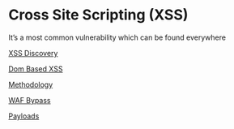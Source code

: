 # Cross Site Scripting (XSS)

It’s a most common vulnerability which can be found everywhere

[XSS Discovery](Cross%20Site%20Scripting%20(XSS)%2075c293fbe651427cafa6c25431d31eb9/XSS%20Discovery%20f73404d94d594888a67718134d5c2c20.md)

[Dom Based XSS](Cross%20Site%20Scripting%20(XSS)%2075c293fbe651427cafa6c25431d31eb9/Dom%20Based%20XSS%206c26d98de6954dd3aca39d6a7c38147b.md)

[Methodology](Cross%20Site%20Scripting%20(XSS)%2075c293fbe651427cafa6c25431d31eb9/Methodology%202918817a75f94cbcb281e2dd56f77bb1.md)

[WAF Bypass](Cross%20Site%20Scripting%20(XSS)%2075c293fbe651427cafa6c25431d31eb9/WAF%20Bypass%2063008b65b9f147019534aad7feb66189.md)

[Payloads](Cross%20Site%20Scripting%20(XSS)%2075c293fbe651427cafa6c25431d31eb9/Payloads%20b79cc29f5efd403baace10aa643568ff.md)